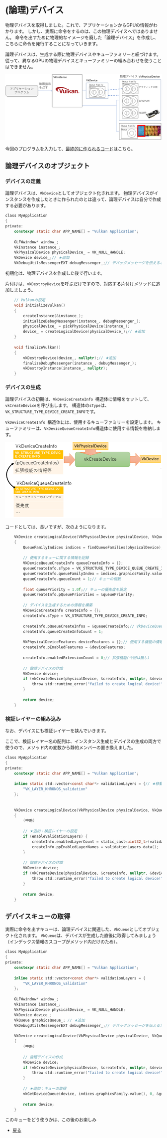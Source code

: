 # (論理)デバイス

物理デバイスを取得しました。これで、アプリケーションからGPUの情報がわかります。
しかし、実際に命令をするのは、この物理デバイスへではありません。
命令を出すために物理的なイメージを廃した「論理デバイス」を作成し、こちらに命令を発行することになっていきます。

論理デバイスは、生成する際に物理デバイスやキューファミリーと紐づけます。従って、異なるGPUの物理デバイスとキューファミリーの組み合わせを使うことはできません。

![論理デバイスのイメージ](6/logical_device.png "論理デバイスのイメージ")

今回のプログラムを入力して、[最終的に作られるコード](https://github.com/vulkanstudy/6_logical_device)はこちら。

## 論理デバイスのオブジェクト

### デバイスの定義

論理デバイスは、``VkDevice``としてオブジェクト化されます。
物理デバイスがインスタンスを作成したときに作られたのとは違って、論理デバイスは自分で作成する必要があります。

```cpp:src/MyApplication.h 
class MyApplication
{
private:
	constexpr static char APP_NAME[] = "Vulkan Application";

	GLFWwindow* window_;
	VkInstance instance_;
	VkPhysicalDevice physicalDevice_ = VK_NULL_HANDLE;
	VkDevice device_;// ★追加
	VkDebugUtilsMessengerEXT debugMessenger_;// デバッグメッセージを伝えるオブジェクト
```

初期化は、物理デバイスを作成した後で行います。

片付けは、``vkDestroyDevice``を呼ぶだけですので、対応する片付けメソッドに追加しましょう。

```cpp:src/MyApplication.h 
	// Vulkanの設定
	void initializeVulkan()
	{
		createInstance(&instance_);
		initializeDebugMessenger(instance_, debugMessenger_);
		physicalDevice_ = pickPhysicalDevice(instance_);
		device_ = createLogicalDevice(physicalDevice_);// ★追加
	}

	void finalizeVulkan()
	{
		vkDestroyDevice(device_, nullptr);// ★追加
		finalizeDebugMessenger(instance_, debugMessenger_);
		vkDestroyInstance(instance_, nullptr);
	}
```

### デバイスの生成

論理デバイスの初期は、``VkDeviceCreateInfo ``構造体に情報をセットして、``vkCreateDevice``を呼び出します。
構造体の``sType``は、``VK_STRUCTURE_TYPE_DEVICE_CREATE_INFO``です。

``VkDeviceCreateInfo ``構造体には、使用するキューファミリーを設定します。
キューファミリーは、``VkDeviceQueueCreateInfo``構造体に使用する情報を格納します。

![デバイスの初期化のイメージ](6/device_info.png "デバイスの初期化のイメージ")

コードとしては、長いですが、次のようになります。

```cpp:src/MyApplication.h 
	VkDevice createLogicalDevice(VkPhysicalDevice physicalDevice, VkQueue &graphicsQueue)
	{
		QueueFamilyIndices indices = findQueueFamilies(physicalDevice);

		// 使用するキューに関する情報を記録
		VkDeviceQueueCreateInfo queueCreateInfo = {};
		queueCreateInfo.sType = VK_STRUCTURE_TYPE_DEVICE_QUEUE_CREATE_INFO;
		queueCreateInfo.queueFamilyIndex = indices.graphicsFamily.value();// キューファミリーのインデックス
		queueCreateInfo.queueCount = 1;// キューの個数

		float queuePriority = 1.0f;// キューの優先度を設定
		queueCreateInfo.pQueuePriorities = &queuePriority;

		// デバイスを生成するための情報を構築
		VkDeviceCreateInfo createInfo = {};
		createInfo.sType = VK_STRUCTURE_TYPE_DEVICE_CREATE_INFO;

		createInfo.pQueueCreateInfos = &queueCreateInfo;// VkDeviceQueueCreateInfo
		createInfo.queueCreateInfoCount = 1;

		VkPhysicalDeviceFeatures deviceFeatures = {};// 使用する機能の情報(今回は特に無し)
		createInfo.pEnabledFeatures = &deviceFeatures;

		createInfo.enabledExtensionCount = 0;// 拡張機能(今回は無し)

		// 論理デバイスの作成
		VkDevice device;
		if (vkCreateDevice(physicalDevice, &createInfo, nullptr, &device) != VK_SUCCESS) {
			throw std::runtime_error("failed to create logical device!");
		}
		
		return device;
	}
```

### 検証レイヤーの組み込み

なお、デバイスにも検証レイヤーを挟んでいきます。

ここで、検証レイヤー名の配列は、インスタンス生成とデバイスの生成の両方で使うので、メソッド内の変数から静的メンバーの置き換えました。

```cpp:src/MyApplication.h 
class MyApplication
{
private:
	constexpr static char APP_NAME[] = "Vulkan Application";

	inline static std::vector<const char*> validationLayers = {// ★移動
		"VK_LAYER_KHRONOS_validation"
	};


	VkDevice createLogicalDevice(VkPhysicalDevice physicalDevice, VkQueue &graphicsQueue)
	{
		(中略)
		
		// ★追加：検証レイヤーの設定
		if (enableValidationLayers) {
			createInfo.enabledLayerCount = static_cast<uint32_t>(validationLayers.size());
			createInfo.ppEnabledLayerNames = validationLayers.data();
		}

		// 論理デバイスの作成
		VkDevice device;
		if (vkCreateDevice(physicalDevice, &createInfo, nullptr, &device) != VK_SUCCESS) {
			throw std::runtime_error("failed to create logical device!");
		}

		return device;
	}
```

## デバイスキューの取得

実際に命令を出すキューは、論理デバイスに関連した、``VkQueue``としてオブジェクト化されます。
``VkQueue``は、デバイスが生成した直後に取得してみましょう（インデックス情報のスコープがメソッド内だけのため）。

```cpp:src/MyApplication.h 
class MyApplication
{
private:
	constexpr static char APP_NAME[] = "Vulkan Application";

	inline static std::vector<const char*> validationLayers = {
		"VK_LAYER_KHRONOS_validation"
	};

	GLFWwindow* window_;
	VkInstance instance_;
	VkPhysicalDevice physicalDevice_ = VK_NULL_HANDLE;
	VkDevice device_;
	VkQueue graphicsQueue_; // ★追加
	VkDebugUtilsMessengerEXT debugMessenger_;// デバッグメッセージを伝えるオブジェクト

	VkDevice createLogicalDevice(VkPhysicalDevice physicalDevice, VkQueue &graphicsQueue)// ★引数の修正
	{
		(中略)
		
		// 論理デバイスの作成
		VkDevice device;
		if (vkCreateDevice(physicalDevice, &createInfo, nullptr, &device) != VK_SUCCESS) {
			throw std::runtime_error("failed to create logical device!");
		}

		// ★追加：キューの取得
		vkGetDeviceQueue(device, indices.graphicsFamily.value(), 0, &graphicsQueue);

		return device;
	}
```

このキューをどう使うかは、この後のお楽しみ

* [戻る](./)
